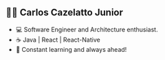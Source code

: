 ## 🤘🏻 Carlos Cazelatto Junior

- 💻 Software Engineer and Architecture enthusiast.
- ☕ Java | React | React-Native 
- 🚀 Constant learning and always ahead!

